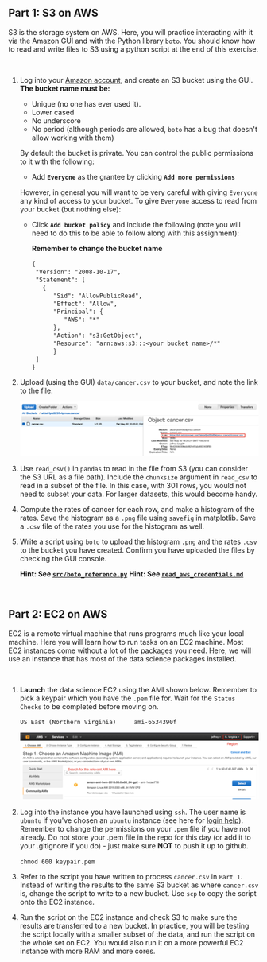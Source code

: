 ## Part 1: S3 on AWS

S3 is the storage system on AWS. Here, you will practice interacting with it via the Amazon GUI
and with the Python library `boto`. You should know how to read and write files to S3 using a
python script at the end of this exercise.

<br>

1. Log into your [Amazon account](http://aws.amazon.com/console/), and create an S3 bucket using the GUI.
   **The bucket name must be:**

   - Unique (no one has ever used it).
   - Lower cased
   - No underscore
   - No period (although periods are allowed, ```boto``` has a bug that doesn't allow
                working with them)

   By default the bucket is private.  You can control the public permissions
   to it with the following:

   - Add **`Everyone`** as the grantee by clicking **`Add more permissions`**

   However, in general you will want to be very careful with giving `Everyone`
   any kind of access to your bucket. To give `Everyone` access to read from
   your bucket (but nothing else):

   - Click **`Add bucket policy`** and include the following (note you
   will need to do this to be able to follow along with this assignment):

     **Remember to change the bucket name**

     ```
     {
      "Version": "2008-10-17",
      "Statement": [
        {
           "Sid": "AllowPublicRead",
           "Effect": "Allow",
           "Principal": {
              "AWS": "*"
           },
           "Action": "s3:GetObject",
           "Resource": "arn:aws:s3:::<your bucket name>/*"
           }
      ]
     }
     ```

2. Upload (using the GUI) `data/cancer.csv` to your bucket, and note the link to the file.

   ![image](img/s3_file_link.png)


3. Use `read_csv()` in `pandas` to read in the file from S3 (you can consider the S3 URL as a file path). Include the `chunksize` argument in `read_csv`
   to read in a subset of the file. In this case, with 301 rows, you would not need to subset your data.
   For larger datasets, this would become handy.

4. Compute the rates of cancer for each row, and make a histogram of the rates. Save the histogram as a `.png`
   file using `savefig` in matplotlib. Save a `.csv` file of the rates you use for the histogram as well.

5. Write a script using `boto` to upload the histogram `.png` and the rates `.csv` to the bucket you have created.
   Confirm you have uploaded the files by checking the GUI console.

   **Hint: See [`src/boto_reference.py`](src/boto_reference.py)**
   **Hint: See [`read_aws_credentials.md`](read_aws_credentials.md)**

<br>

## Part 2: EC2 on AWS

EC2 is a remote virtual machine that runs programs much like your local machine. Here you will learn how to
run tasks on an EC2 machine. Most EC2 instances come without a lot of the packages you need. Here, we will use
an instance that has most of the data science packages installed.

<br>

1. **Launch** the data science EC2 using the AMI shown below. Remember to pick a keypair which
   you have the `.pem` file for. Wait for the `Status Checks` to be completed before moving on.

   ```
   US East (Northern Virginia)	   ami-6534390f
   ```

   ![image](img/ami_search.png)

2. Log into the instance you have launched using `ssh`. The user name is `ubuntu` if you've chosen an `ubuntu` instance
   (see here for [login help](http://docs.aws.amazon.com/AWSEC2/latest/UserGuide/AccessingInstancesLinux.html)). Remember to change the permissions on your `.pem` file if you have not already. Do not store your .pem file in the repo for this day (or add it to your .gitignore if you do) - just make sure __NOT__ to push it up to github.

   `chmod 600 keypair.pem`

3. Refer to the script you have written to process `cancer.csv` in `Part 1`. Instead of writing the results to
   the same S3 bucket as where `cancer.csv` is, change the script to write to a new bucket.
   Use `scp` to copy the script onto the EC2 instance.

4. Run the script on the EC2 instance and check S3 to make sure the results are transferred to a new bucket. In practice, you will be testing the script locally with a smaller subset of the data, and run the script on the whole set on EC2. You would also run it on a more powerful EC2 instance with more RAM and more cores.
